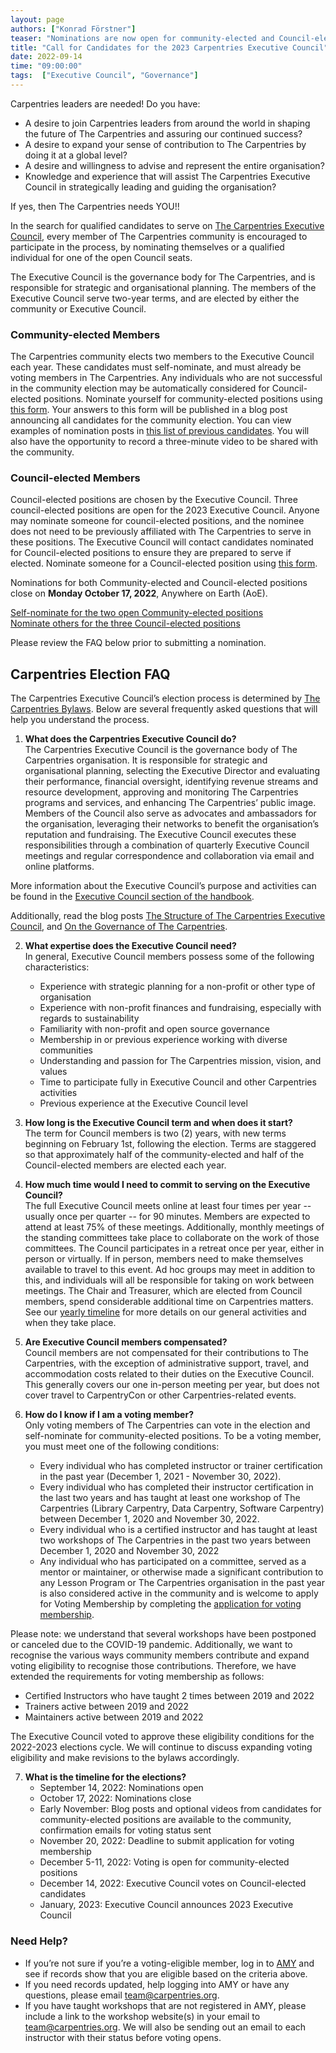 ```yaml
---
layout: page
authors: ["Konrad Förstner"]
teaser: "Nominations are now open for community-elected and Council-elected positions"
title: "Call for Candidates for the 2023 Carpentries Executive Council" 
date: 2022-09-14
time: "09:00:00"
tags:  ["Executive Council", "Governance"]
---
```


Carpentries leaders are needed! Do you have:
* A desire to join Carpentries leaders from around the world in shaping the future of The Carpentries and assuring our continued success?
* A desire to expand your sense of contribution to The Carpentries by doing it at a global level?
* A desire and willingness to advise and represent the entire organisation?
* Knowledge and experience that will assist The Carpentries Executive Council in strategically leading and guiding the organisation?

If yes, then The Carpentries needs YOU!!

In the search for qualified candidates to serve on [The Carpentries Executive Council](http://carpentries.org/governance/), every member of The Carpentries community is encouraged to participate in the process, by nominating themselves or a qualified individual for one of the open Council seats. 

The Executive Council is the governance body for The Carpentries, and is responsible for strategic and organisational planning. The members of the Executive Council serve two-year terms, and are elected by either the community or Executive Council. 

### Community-elected Members

The Carpentries community elects two members to the Executive Council each year.  These candidates must self-nominate, and must already be voting members in The Carpentries. Any individuals who are not successful in the community election may be automatically considered for Council-elected positions. Nominate yourself for community-elected positions using [this form](https://forms.gle/5ttJqsDfGmzqGmg97). Your answers to this form will be published in a blog post announcing all candidates for the community election. You can view examples of nomination posts in [this list of previous candidates](https://carpentries.org/blog/2021/10/2022-executive-council-elections/). You will also have the opportunity to record a three-minute video to be shared with the community.

### Council-elected Members
 
Council-elected positions are chosen by the Executive Council. Three council-elected positions are open for the 2023 Executive Council. Anyone may nominate someone for council-elected positions, and the nominee does not need to be previously affiliated with The Carpentries to serve in these positions. The Executive Council will contact candidates nominated for Council-elected positions to ensure they are prepared to serve if elected. Nominate someone for a Council-elected position using [this form](https://forms.gle/ies6yWKRiFfmLwEg7).  

Nominations for both Community-elected and Council-elected positions close on **Monday October 17, 2022**, Anywhere on Earth (AoE).

[Self-nominate for the two open Community-elected positions](https://forms.gle/5ttJqsDfGmzqGmg97)  
[Nominate others for the three Council-elected positions](https://forms.gle/ies6yWKRiFfmLwEg7) 

Please review the FAQ below prior to submitting a nomination.

## Carpentries Election FAQ
The Carpentries Executive Council’s election process is determined by [The Carpentries Bylaws](https://docs.carpentries.org/topic_folders/governance/bylaws.html). Below are several frequently asked questions that will help you understand the process.

1. **What does the Carpentries Executive Council do?**  
The Carpentries Executive Council is the governance body of The Carpentries organisation. It is responsible for strategic and organisational planning, selecting the Executive Director and evaluating their performance, financial oversight, identifying revenue streams and resource development, approving and monitoring The Carpentries programs and services, and enhancing The Carpentries’ public image. Members of the Council also serve as advocates and ambassadors for the organisation, leveraging their networks to benefit the organisation’s reputation and fundraising. The Executive Council executes these responsibilities through a combination of quarterly Executive Council meetings and regular correspondence and collaboration via email and online platforms.

More information about the Executive Council’s purpose and activities can be found in the [Executive Council section of the handbook](https://docs.carpentries.org/topic_folders/governance/executive-council.html). 

Additionally, read the blog posts [The Structure of The Carpentries Executive Council](https://carpentries.org/blog/2018/09/executive-committee-structure/), and [On the Governance of The Carpentries](​​https://carpentries.org/blog/2021/07/carpentries-governance/). 

2. **What expertise does the Executive Council need?**  
In general, Executive Council members possess some of the following characteristics:
    * Experience with strategic planning for a non-profit or other type of organisation
    * Experience with non-profit finances and fundraising, especially with regards to sustainability
    * Familiarity with non-profit and open source governance
    * Membership in or previous experience working with diverse communities
    * Understanding and passion for The Carpentries mission, vision, and values
    * Time to participate fully in Executive Council and other Carpentries activities
    * Previous experience at the Executive Council level

3. **How long is the Executive Council term and when does it start?**  
The term for Council members is two (2) years, with new terms beginning on February 1st, following the election. Terms are staggered so that approximately half of the community-elected and half of the Council-elected members are elected each year.

4. **How much time would I need to commit to serving on the Executive Council?**  
The full Executive Council meets online at least four times per year -- usually once per quarter -- for 90 minutes. Members are expected to attend at least 75% of these meetings. Additionally, monthly meetings of the standing committees take place to collaborate on the work of those committees. The Council participates in a retreat once per year, either in person or virtually. If in person, members need to make themselves available to travel to this event. Ad hoc groups may meet in addition to this, and individuals will all be responsible for taking on work between meetings. The Chair and Treasurer, which are elected from Council members, spend considerable additional time on Carpentries matters. See our [yearly timeline](https://docs.carpentries.org/topic_folders/governance/executive-council.html#calendar-of-events) for more details on our general activities and when they take place.

5. **Are Executive Council members compensated?**  
Council members are not compensated for their contributions to The Carpentries, with the exception of administrative support, travel, and accommodation costs related to their duties on the Executive Council. This generally covers our one in-person meeting per year, but does not cover travel to CarpentryCon or other Carpentries-related events.

6. **How do I know if I am a voting member?**  
Only voting members of The Carpentries can vote in the election and self-nominate for community-elected positions. To be a voting member, you must meet one of the following conditions:
    * Every individual who has completed instructor or trainer certification in the past year (December 1, 2021 - November 30, 2022).
    * Every individual who has completed their instructor certification in the last two years and has taught at least one workshop of The Carpentries (Library Carpentry, Data Carpentry, Software Carpentry) between December 1, 2020 and November 30, 2022.
    * Every individual who is a certified instructor and has taught at least two workshops of The Carpentries in the past two years between December 1, 2020 and November 30, 2022
    * Any individual who has participated on a committee, served as a mentor or maintainer, or otherwise made a significant contribution to any Lesson Program or The Carpentries organisation in the past year is also considered active in the community and is welcome to apply for Voting Membership by completing the [application for voting membership](https://forms.gle/JwEPoMAZCCooxvCE7).  

Please note: we understand that several workshops have been postponed or canceled due to the COVID-19 pandemic. Additionally, we want to recognise the various ways community members contribute and expand voting eligibility to recognise those contributions. Therefore, we have extended the requirements for voting membership as follows:
* Certified Instructors who have taught 2 times between 2019 and 2022 
* Trainers active between 2019 and 2022
* Maintainers active between 2019 and 2022 

The Executive Council voted to approve these eligibility conditions for the 2022-2023 elections cycle. We will continue to discuss expanding voting eligibility and make revisions to the bylaws accordingly.

7. **What is the timeline for the elections?**  
    * September 14, 2022: Nominations open
    * October 17, 2022: Nominations close
    * Early November: Blog posts and optional videos from candidates for community-elected positions are available to the community, confirmation emails for voting status sent
    * November 20, 2022: Deadline to submit application for voting membership
    * December 5-11, 2022: Voting is open for community-elected positions
    * December 14, 2022: Executive Council votes on Council-elected candidates
    * January, 2023: Executive Council announces 2023 Executive Council

### Need Help?
* If you’re not sure if you’re a voting-eligible member, log in to [AMY](https://amy.carpentries.org/account/login/) and see if records show that you are eligible based on the criteria above. 
* If you need records updated, help logging into AMY or have any questions, please email [team@carpentries.org](mailto:team@carpentries.org). 
* If you have taught workshops that are not registered in AMY, please include a link to the workshop website(s) in your email to [team@carpentries.org](mailto:team@carpentries.org). We will also be sending out an email to each instructor with their status before voting opens.








